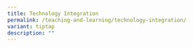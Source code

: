 ```yaml
---
title: Technology Integration
permalink: /teaching-and-learning/technology-integration/
variant: tiptap
description: ""
---
```

